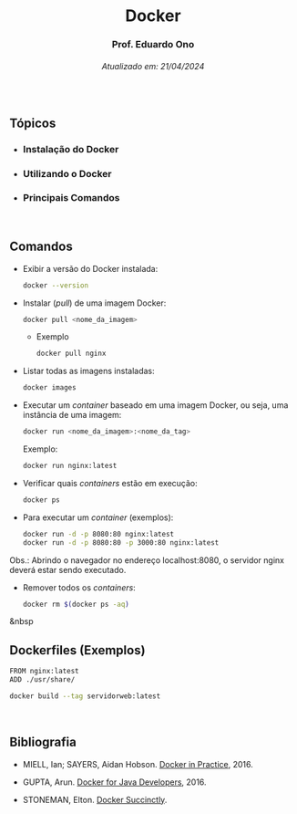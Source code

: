 <h1 align="center">Docker</h1>
<h3 align="center">Prof. Eduardo Ono</h3>
<h6 align="center">Atualizado em: 21/04/2024</h6>

&nbsp;

## Tópicos

* ### Instalação do Docker

* ### Utilizando o Docker

* ### Principais Comandos

&nbsp;

## Comandos

* Exibir a versão do Docker instalada:

    ```sh
    docker --version
    ```

* Instalar (_pull_) de uma imagem Docker:

    ```sh
    docker pull <nome_da_imagem>
    ```

  * Exemplo

    ```sh
    docker pull nginx
    ```

* Listar todas as imagens instaladas:

    ```sh
    docker images
    ```

* Executar um _container_ baseado em uma imagem Docker, ou seja, uma instância de uma imagem:

  ```sh
  docker run <nome_da_imagem>:<nome_da_tag>
  ```

  Exemplo:

  ```sh
  docker run nginx:latest
  ```

* Verificar quais _containers_ estão em execução:

  ```sh
  docker ps
  ```

* Para executar um _container_ (exemplos):

  ```sh
  docker run -d -p 8080:80 nginx:latest
  docker run -d -p 8080:80 -p 3000:80 nginx:latest
  ```

Obs.: Abrindo o navegador no endereço localhost:8080, o servidor nginx deverá estar sendo executado.

* Remover todos os _containers_:

    ```sh
    docker rm $(docker ps -aq)
    ```

&nbsp

## Dockerfiles (Exemplos)

```sh
FROM nginx:latest
ADD ./usr/share/
```

```sh
docker build --tag servidorweb:latest
```

&nbsp;

## Bibliografia

* MIELL, Ian; SAYERS, Aidan Hobson. [Docker in Practice](https://archive.org/details/DockerInPractice), 2016.

* GUPTA, Arun. [Docker for Java Developers](https://archive.org/details/DockerForJavaDevelopers), 2016.

* STONEMAN, Elton. [Docker Succinctly](https://www.syncfusion.com/ebooks/docker_succinctly).

&nbsp;
